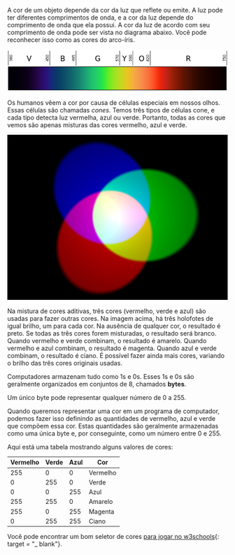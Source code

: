 A cor de um objeto depende da cor da luz que reflete ou emite. A luz pode ter diferentes comprimentos de onda, e a cor da luz depende do comprimento de onda que ela possui. A cor da luz de acordo com seu comprimento de onda pode ser vista no diagrama abaixo. Você pode reconhecer isso como as cores do arco-íris.

![Espectro visível](images/linear-visible-spectrum.png)

Os humanos vêem a cor por causa de células especiais em nossos olhos. Essas células são chamadas *cones*. Temos três tipos de células cone, e cada tipo detecta luz vermelha, azul ou verde. Portanto, todas as cores que vemos são apenas misturas das cores vermelho, azul e verde.

![Mistura de cor aditiva](images/additive-colour-mixing.png)

Na mistura de cores aditivas, três cores (vermelho, verde e azul) são usadas para fazer outras cores. Na imagem acima, há três holofotes de igual brilho, um para cada cor. Na ausência de qualquer cor, o resultado é preto. Se todas as três cores forem misturadas, o resultado será branco. Quando vermelho e verde combinam, o resultado é amarelo. Quando vermelho e azul combinam, o resultado é magenta. Quando azul e verde combinam, o resultado é ciano. É possível fazer ainda mais cores, variando o brilho das três cores originais usadas.

Computadores armazenam tudo como 1s e 0s. Esses 1s e 0s são geralmente organizados em conjuntos de 8, chamados **bytes**.

Um único byte pode representar qualquer número de 0 a 255.

Quando queremos representar uma cor em um programa de computador, podemos fazer isso definindo as quantidades de vermelho, azul e verde que compõem essa cor. Estas quantidades são geralmente armazenadas como uma única byte e, por conseguinte, como um número entre 0 e 255.

Aqui está uma tabela mostrando alguns valores de cores:

| Vermelho | Verde | Azul | Cor      |
| -------- | ----- | ---- | -------- |
| 255      | 0     | 0    | Vermelho |
| 0        | 255   | 0    | Verde    |
| 0        | 0     | 255  | Azul     |
| 255      | 255   | 0    | Amarelo  |
| 255      | 0     | 255  | Magenta  |
| 0        | 255   | 255  | Ciano    |

Você pode encontrar um bom seletor de cores [para jogar no w3schools](https://www.w3schools.com/colors/colors_rgb.asp){: target = "_ blank"}.